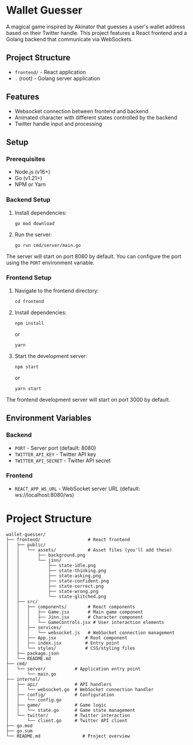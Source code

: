 # Wallet Guesser

A magical game inspired by Akinator that guesses a user's wallet address based on their Twitter handle. This project features a React frontend and a Golang backend that communicate via WebSockets.

## Project Structure

- `frontend/` - React application
- `.` (root) - Golang server application

## Features

- Websocket connection between frontend and backend
- Animated character with different states controlled by the backend
- Twitter handle input and processing

## Setup

### Prerequisites

- Node.js (v16+)
- Go (v1.21+)
- NPM or Yarn

### Backend Setup

1. Install dependencies:
   ```
   go mod download
   ```

2. Run the server:
   ```
   go run cmd/server/main.go
   ```

The server will start on port 8080 by default. You can configure the port using the `PORT` environment variable.

### Frontend Setup

1. Navigate to the frontend directory:
   ```
   cd frontend
   ```

2. Install dependencies:
   ```
   npm install
   ```
   or
   ```
   yarn
   ```

3. Start the development server:
   ```
   npm start
   ```
   or
   ```
   yarn start
   ```

The frontend development server will start on port 3000 by default.

## Environment Variables

### Backend
- `PORT` - Server port (default: 8080)
- `TWITTER_API_KEY` - Twitter API key
- `TWITTER_API_SECRET` - Twitter API secret

### Frontend
- `REACT_APP_WS_URL` - WebSocket server URL (default: ws://localhost:8080/ws)


# Project Structure

```
wallet-guesser/
├── frontend/                  # React frontend
│   ├── public/
│   │   └── assets/            # Asset files (you'll add these)
│   │       ├── background.png
│   │       └── jinn/
│   │           ├── state-idle.png
│   │           ├── state-thinking.png
│   │           ├── state-asking.png
│   │           ├── state-confident.png
│   │           ├── state-correct.png
│   │           ├── state-wrong.png
│   │           └── state-glitched.png
│   ├── src/
│   │   ├── components/        # React components
│   │   │   ├── Game.jsx       # Main game component
│   │   │   ├── Jinn.jsx       # Character component
│   │   │   └── GameControls.jsx # User interaction elements
│   │   ├── services/
│   │   │   └── websocket.js   # WebSocket connection management
│   │   ├── App.jsx           # Root component
│   │   ├── index.jsx         # Entry point
│   │   └── styles/           # CSS/styling files
│   ├── package.json
│   └── README.md
├── cmd/
│   └── server/           # Application entry point
│       └── main.go
├── internal/
│   ├── api/              # API handlers
│   │   └── websocket.go  # WebSocket connection handler
│   ├── config/           # Configuration
│   │   └── config.go
│   ├── game/             # Game logic
│   │   └── state.go      # Game state management
│   └── twitter/          # Twitter interaction
│       └── client.go     # Twitter API client
├── go.mod
├── go.sum
└── README.md                # Project overview
```